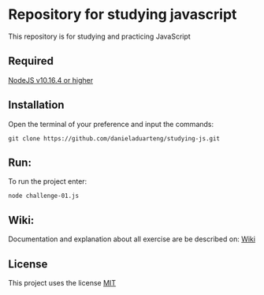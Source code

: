 # Repository for studying javascript
This repository is for studying and practicing JavaScript

## Required
[NodeJS v10.16.4 or higher](https://nodejs.org/en/)

## Installation
Open the terminal of your preference and input the commands:

`git clone https://github.com/danieladuarteng/studying-js.git`

## Run:
To run the project enter:

`node challenge-01.js`

## Wiki: 
Documentation and explanation about all exercise are be described on: [Wiki](https://github.com/danieladuarteng/studying-js/wiki)

## License

This project uses the license [MIT](https://choosealicense.com/licenses/mit/)
